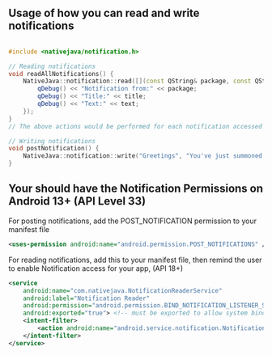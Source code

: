 ## Usage of how you can read and write notifications

```c++

#include <nativejava/notification.h>

// Reading notifications
void readAllNotifications() {
    NativeJava::notification::read([](const QString& package, const QString& title, const QString& text) {
        qDebug() << "Notification from:" << package;
        qDebug() << "Title:" << title;
        qDebug() << "Text:" << text;
    });
}
// The above actions would be performed for each notification accessed

// Writing notifications
void postNotification() {
    NativeJava::notification::write("Greetings", "You've just summoned a toast of chaos!", 101);
}

```

## Your should have the Notification Permissions on Android 13+ (API Level 33)
 For posting notifications, add the POST_NOTIFICATION permission to your manifest file
```xml
<uses-permission android:name="android.permission.POST_NOTIFICATIONS" />
```

For reading notifications, add this to your manifest file, then remind the user to enable Notification access for your app, (API 18+)
```xml
<service
    android:name="com.nativejava.NotificationReaderService"
    android:label="Notification Reader"
    android:permission="android.permission.BIND_NOTIFICATION_LISTENER_SERVICE"
    android:exported="true"> <!-- must be exported to allow system binding -->
    <intent-filter>
        <action android:name="android.service.notification.NotificationListenerService" />
    </intent-filter>
</service>
```


